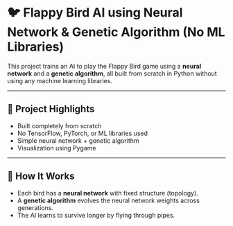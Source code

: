 # 🐦 Flappy Bird AI using Neural Network & Genetic Algorithm (No ML Libraries)

This project trains an AI to play the Flappy Bird game using a **neural network** and a **genetic algorithm**, all built from scratch in Python without using any machine learning libraries.

---

## 📌 Project Highlights

- Built completely from scratch
- No TensorFlow, PyTorch, or ML libraries used
- Simple neural network + genetic algorithm
- Visualization using Pygame

---

## 🧠 How It Works

- Each bird has a **neural network** with fixed structure (topology).
- A **genetic algorithm** evolves the neural network weights across generations.
- The AI learns to survive longer by flying through pipes.

